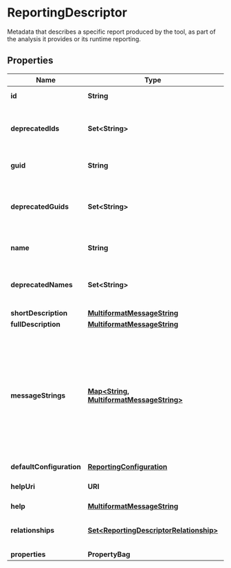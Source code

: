 

# ReportingDescriptor

Metadata that describes a specific report produced by the tool, as part of the analysis it provides or its runtime reporting.

## Properties

| Name | Type | Description | Notes |
|------------ | ------------- | ------------- | -------------|
|**id** | **String** | A stable, opaque identifier for the report. |  |
|**deprecatedIds** | **Set&lt;String&gt;** | An array of stable, opaque identifiers by which this report was known in some previous version of the analysis tool. |  [optional] |
|**guid** | **String** | A unique identifier for the reporting descriptor in the form of a GUID. |  [optional] |
|**deprecatedGuids** | **Set&lt;String&gt;** | An array of unique identifies in the form of a GUID by which this report was known in some previous version of the analysis tool. |  [optional] |
|**name** | **String** | A report identifier that is understandable to an end user. |  [optional] |
|**deprecatedNames** | **Set&lt;String&gt;** | An array of readable identifiers by which this report was known in some previous version of the analysis tool. |  [optional] |
|**shortDescription** | [**MultiformatMessageString**](MultiformatMessageString.md) |  |  [optional] |
|**fullDescription** | [**MultiformatMessageString**](MultiformatMessageString.md) |  |  [optional] |
|**messageStrings** | [**Map&lt;String, MultiformatMessageString&gt;**](MultiformatMessageString.md) | A set of name/value pairs with arbitrary names. Each value is a multiformatMessageString object, which holds message strings in plain text and (optionally) Markdown format. The strings can include placeholders, which can be used to construct a message in combination with an arbitrary number of additional string arguments. |  [optional] |
|**defaultConfiguration** | [**ReportingConfiguration**](ReportingConfiguration.md) |  |  [optional] |
|**helpUri** | **URI** | A URI where the primary documentation for the report can be found. |  [optional] |
|**help** | [**MultiformatMessageString**](MultiformatMessageString.md) |  |  [optional] |
|**relationships** | [**Set&lt;ReportingDescriptorRelationship&gt;**](ReportingDescriptorRelationship.md) | An array of objects that describe relationships between this reporting descriptor and others. |  [optional] |
|**properties** | **PropertyBag** |  |  [optional] |



